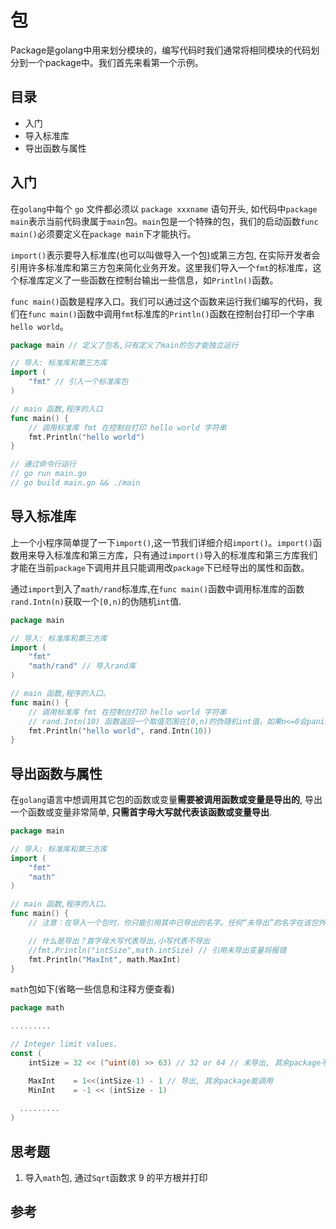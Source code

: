 # 包

Package是golang中用来划分模块的，编写代码时我们通常将相同模块的代码划分到一个package中。我们首先来看第一个示例。

## 目录

- 入门
- 导入标准库
- 导出函数与属性


## 入门 
在`golang`中每个 `go` 文件都必须以 `package xxxname` 语句开头, 如代码中`package main`表示当前代码隶属于`main`包。`main`包是一个特殊的包，我们的启动函数`func main()`必须要定义在`package main`下才能执行。

`import()`表示要导入标准库(也可以叫做导入一个包)或第三方包, 在实际开发者会引用许多标准库和第三方包来简化业务开发。这里我们导入一个`fmt`的标准库，这个标准库定义了一些函数在控制台输出一些信息，如`Println()`函数。

`func main()`函数是程序入口。我们可以通过这个函数来运行我们编写的代码，我们在`func main()`函数中调用`fmt`标准库的`Println()`函数在控制台打印一个字串`hello world`。

```go
package main // 定义了包名,只有定义了main的包才能独立运行

// 导入: 标准库和第三方库
import (
	"fmt" // 引入一个标准库包
)

// main 函数,程序的入口
func main() {
	// 调用标准库 fmt 在控制台打印 hello world 字符串
	fmt.Println("hello world")
}

// 通过命令行运行
// go run main.go
// go build main.go && ./main
```

## 导入标准库

上一个小程序简单提了一下`import()`,这一节我们详细介绍`import()`。`import()`函数用来导入标准库和第三方库，只有通过`import()`导入的标准库和第三方库我们才能在当前`package`下调用并且只能调用改`package`下已经导出的属性和函数。

通过`import`到入了`math/rand`标准库,在`func main()`函数中调用标准库的函数`rand.Intn(n)`获取一个`[0,n)`的伪随机`int`值.

```go
package main

// 导入: 标准库和第三方库
import (
	"fmt"
	"math/rand" // 导入rand库
)

// main 函数,程序的入口。
func main() {
	// 调用标准库 fmt 在控制台打印 hello world 字符串
	// rand.Intn(10) 函数返回一个取值范围在[0,n)的伪随机int值，如果n<=0会panic。
	fmt.Println("hello world", rand.Intn(10))
}
```

## 导出函数与属性

在`golang`语言中想调用其它包的函数或变量**需要被调用函数或变量是导出的**, 导出一个函数或变量非常简单, **只需首字母大写就代表该函数或变量导出**.

```go
package main

// 导入: 标准库和第三方库
import (
	"fmt"
	"math"
)

// main 函数,程序的入口。
func main() {
	// 注意：在导入一个包时，你只能引用其中已导出的名字。任何“未导出”的名字在该包外均无法访问

	// 什么是导出？首字母大写代表导出,小写代表不导出
	//fmt.Println("intSize",math.intSize) // 引用未导出变量将报错
	fmt.Println("MaxInt", math.MaxInt)
}
```

`math`包如下(省略一些信息和注释方便查看)

```go
package math

.........

// Integer limit values.
const (
	intSize = 32 << (^uint(0) >> 63) // 32 or 64 // 未导出, 其余package不能调用

	MaxInt    = 1<<(intSize-1) - 1 // 导出, 其余package能调用
	MinInt    = -1 << (intSize - 1)
  
  .........
)
```



## 思考题

1. 导入`math`包, 通过`Sqrt`函数求 9 的平方根并打印

## 参考